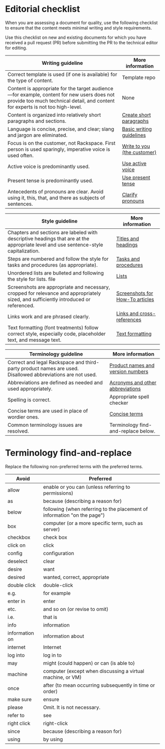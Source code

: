 # Editorial checklist

When you are assessing a document for quality, use the following checklist to ensure
that the content meets minimal writing and style requirements.

Use this checklist on new and existing documents for which you have received a pull
request (PR) before submitting the PR to the technical editor for editing.




 Writing guideline | More information
--- | ---
Correct template is used (if one is available) for the type of content.|Template repo
Content is appropriate for the target audience—for example, content for new users does not provide too much technical detail, and content for experts is not too high-level.| None
Content is organized into relatively short paragraphs and sections.|[Create short paragraphs](https://github.com/rackerlabs/docs-rackspace/blob/master/style-guide/basic-writing-guidelines.md#create-short-paragraphs)
Language is concise, precise, and clear; slang and jargon are eliminated.|[Basic writing guidelines](https://github.com/rackerlabs/docs-rackspace/blob/master/style-guide/basic-writing-guidelines.md)
Focus is on the customer, not Rackspace. First person is used sparingly, imperative voice is used often.|[Write to you (the customer)](https://github.com/rackerlabs/docs-rackspace/blob/master/style-guide/basic-writing-guidelines.md#write-to-user)
Active voice is predominantly used.|[Use active voice](https://github.com/rackerlabs/docs-rackspace/blob/master/style-guide/basic-writing-guidelines.md#use-active-voice)
Present tense is predominantly used.|[Use present tense](https://github.com/rackerlabs/docs-rackspace/blob/master/style-guide/basic-writing-guidelines.md#use-present-tense)
Antecedents of pronouns are clear. Avoid using it, this, that, and there as subjects of sentences.|[Clarify pronouns](https://github.com/rackerlabs/docs-rackspace/blob/master/style-guide/basic-writing-guidelines.md#clarify-pronouns)

 Style guideline | More information
--- | ---
Chapters and sections are labeled with descriptive headings that are at the appropriate level and use sentence-style capitalization.|[Titles and headings](https://github.com/rackerlabs/docs-rackspace/blob/master/style-guide/m-z-style-guidelines.md#titles-headings)
Steps are numbered and follow the style for tasks and procedures (as appropriate).|[Tasks and procedures](https://github.com/rackerlabs/docs-rackspace/blob/master/style-guide/m-z-style-guidelines.md#tasks)
Unordered lists are bulleted and following the style for lists. file| [Lists](https://github.com/rackerlabs/docs-rackspace/blob/master/style-guide/a-l-style-guidelines.md#lists-1)
Screenshots are appropriate and necessary, cropped for relevance and appropriately sized, and sufficiently introduced or referenced.|[Screenshots for How-To articles](https://one.rackspace.com/display/devdoc/Screenshots+for+How-To+articles)
Links work and are phrased clearly.|[Links and cross-references](https://github.com/rackerlabs/docs-rackspace/blob/master/style-guide/a-l-style-guidelines.md#links)
Text formatting (font treatments) follow correct style, especially code, placeholder text, and message text.|[Text formatting](https://github.com/rackerlabs/docs-rackspace/blob/master/style-guide/m-z-style-guidelines.md#text-formatting)

 Terminology guideline | More information
--- | ---
Correct and legal Rackspace and third-party product names are used. Disallowed abbreviations are not used.|[Product names and version numbers](https://one.rackspace.com/display/devdoc/product+names+and+version+numbers)
Abbreviations are defined as needed and used appropriately.|[Acronyms and other abbreviations](https://github.com/rackerlabs/docs-rackspace/blob/master/style-guide/a-l-style-guidelines.md#acronyms)
Spelling is correct.| Appropriate spell checker
Concise terms are used in place of wordier ones. |[Concise terms](https://one.rackspace.com/display/devdoc/terminology#Terminology-Conciseterms)
Common terminology issues are resolved.|Terminology find-and-replace below.

# Terminology find-and-replace

Replace the following non-preferred terms with the preferred terms.

 Avoid | Preferred
--- | ---
allow|enable or you can (unless referring to permissions)
as|because (describing a reason for)
below|following (when referring to the placement of information "on the page")
box|computer (or a more specific term, such as server)
checkbox|check box
click on|click
config|configuration
deselect|clear
desire|want
desired|wanted, correct, appropriate
double click|double-click
e.g.|for example
enter in|enter
etc.|and so on (or revise to omit)
i.e.|that is
info|information
information on|information about
internet|Internet
log into|log in to
may|might (could happen) or can (is able to)
machine|computer (except when discussing a virtual machine, or VM)
once|after (to mean occurring subsequently in time or order)
make sure|ensure
please|Omit. It is not necessary.
refer to| see
right click|right-click
since|because (describing a reason for)
using|by using
